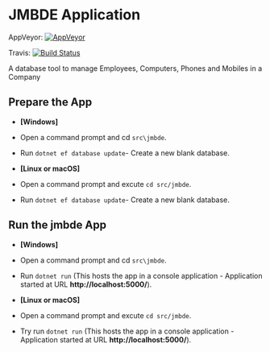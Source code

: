 # JMBDE Application

AppVeyor: [![AppVeyor](https://ci.appveyor.com/api/projects/status/ja8a7j6jscj7k3xa/branch/master?svg=true)](https://ci.appveyor.com/project/jmuelbert/jmbde-aspnet)

Travis: [![Build Status](https://travis-ci.org/jmuelbert/jmbde-aspnet.svg?branch=master)](https://travis-ci.org/jmuelbert/jmbde-aspnet)

A database tool to manage Employees, Computers, Phones and Mobiles in a Company
## Prepare the App
* **[Windows]**
* Open a command prompt and cd `src\jmbde`.
* Run `dotnet ef database update`- Create a new blank database.

* **[Linux or macOS]**
* Open a command prompt and excute `cd src/jmbde`.
* Run `dotnet ef database update`- Create a new blank database.

## Run the jmbde App
* **[Windows]**
* Open a command prompt and cd `src\jmbde`.
* Run `dotnet run` (This hosts the app in a console application - Application started at URL **http://localhost:5000/**).

* **[Linux or macOS]**
* Open a command prompt and excute `cd src/jmbde`.
* Try run `dotnet run` (This hosts the app in a console application - Application started at URL **http://localhost:5000/**).
